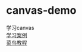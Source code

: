 # canvas-demo
学习canvas  
[学习案例](https://www.runoob.com/w3cnote/html5-canvas-intro.html)  
[菜鸟教程](https://www.runoob.com/html/html5-canvas.html)

